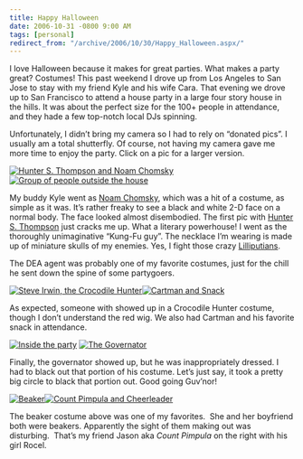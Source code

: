 ```yaml
---
title: Happy Halloween
date: 2006-10-31 -0800 9:00 AM
tags: [personal]
redirect_from: "/archive/2006/10/30/Happy_Halloween.aspx/"
---
```


I love Halloween because it makes for great parties. What makes a party
great? Costumes! This past weekend I drove up from Los Angeles to San
Jose to stay with my friend Kyle and his wife Cara. That evening we
drove up to San Francisco to attend a house party in a large four story
house in the hills. It was about the perfect size for the 100+ people in
attendance, and they hade a few top-notch local DJs spinning.

Unfortunately, I didn’t bring my camera so I had to rely on “donated
pics”. I usually am a total shutterfly. Of course, not having my camera
gave me more time to enjoy the party. Click on a pic for a larger
version.

[![Hunter S. Thompson and Noam
Chomsky](https://haacked.com/images/haacked_com/WindowsLiveWriter/HappyHalloween_B888/DSCN8869.jpg)](https://haacked.com/images/haacked_com/WindowsLiveWriter/HappyHalloween_B888/DSCN88691.jpg)
[![Group of people outside the
house](https://haacked.com/images/haacked_com/WindowsLiveWriter/HappyHalloween_B888/DSCN8876_edited_thumb.jpg)](https://haacked.com/images/haacked_com/WindowsLiveWriter/HappyHalloween_B888/DSCN8876_edited2.jpg)

My buddy Kyle went as [Noam
Chomsky](http://en.wikipedia.org/wiki/Noam_chomsky "Noam Chomsky on Wikipedia"),
which was a hit of a costume, as simple as it was. It’s rather freaky to
see a black and white 2-D face on a normal body. The face looked almost
disembodied. The first pic with [Hunter S.
Thompson](http://en.wikipedia.org/wiki/Hunter_Thompson "Hunter S. Thompson on Wikipedia")
just cracks me up. What a literary powerhouse! I went as the thoroughly
unimaginative “Kung-Fu guy”. The necklace I’m wearing is made up of
miniature skulls of my enemies. Yes, I fight those crazy
[Lilliputians](http://en.wikipedia.org/wiki/Gulliver’s_Travels "Gulliver’s Travels on Wikipedia.").

The DEA agent was probably one of my favorite costumes, just for the
chill he sent down the spine of some partygoers.

[![Steve Irwin, the Crocodile
Hunter](https://haacked.com/images/haacked_com/WindowsLiveWriter/HappyHalloween_B888/DSCN8878.jpg)](https://haacked.com/images/haacked_com/WindowsLiveWriter/HappyHalloween_B888/DSCN88781.jpg)[![Cartman
and
Snack](https://haacked.com/images/haacked_com/WindowsLiveWriter/HappyHalloween_B888/DSCN88703.jpg)](https://haacked.com/images/haacked_com/WindowsLiveWriter/HappyHalloween_B888/DSCN88704.jpg)

As expected, someone with showed up in a Crocodile Hunter costume,
though I don’t understand the red wig. We also had Cartman and his
favorite snack in attendance.

[![Inside the
party](https://haacked.com/images/haacked_com/WindowsLiveWriter/HappyHalloween_B888/DSCN8915_thumb1.jpg)](https://haacked.com/images/haacked_com/WindowsLiveWriter/HappyHalloween_B888/DSCN89156.jpg)
[![The
Governator](https://haacked.com/images/haacked_com/WindowsLiveWriter/HappyHalloween_B888/DSCN89203.jpg)](https://haacked.com/images/haacked_com/WindowsLiveWriter/HappyHalloween_B888/DSCN89204.jpg)

Finally, the governator showed up, but he was inappropriately dressed. I
had to black out that portion of his costume. Let’s just say, it took a
pretty big circle to black that portion out. Good going Guv’nor!

[![Beaker](https://haacked.com/images/haacked_com/WindowsLiveWriter/HappyHalloween_B888/image.xga.023%5B7%5D.jpg)](https://haacked.com/images/haacked_com/WindowsLiveWriter/HappyHalloween_B888/image.xga.023%5B8%5D.jpg)[![Count
Pimpula and
Cheerleader](https://haacked.com/images/haacked_com/WindowsLiveWriter/HappyHalloween_B888/image.xga.008%5B2%5D.jpg)](https://haacked.com/images/haacked_com/WindowsLiveWriter/HappyHalloween_B888/image.xga.008%5B3%5D.jpg)

The beaker costume above was one of my favorites.  She and her boyfriend
both were beakers. Apparently the sight of them making out was
disturbing.  That’s my friend Jason aka *Count Pimpula* on the right
with his girl Rocel.

